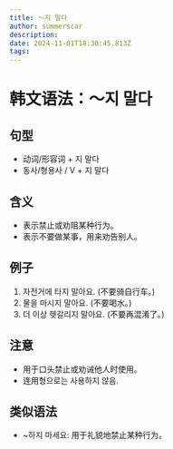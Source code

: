 ```yaml
---
title: 〜지 말다
author: summerscar
description:
date: 2024-11-01T18:30:45.813Z
tags:
---
```


# 韩文语法：〜지 말다

## 句型
- 动词/形容词 + 지 말다
- 동사/형용사 / V + 지 말다

## 含义
- 表示禁止或劝阻某种行为。
- 表示不要做某事，用来劝告别人。

## 例子
1. <Speak>자전거에 타지 말아요.</Speak> (不要骑自行车。)
2. <Speak>물을 마시지 말아요.</Speak> (不要喝水。)
3. <Speak>더 이상 헷갈리지 말아요.</Speak> (不要再混淆了。)

## 注意
- 用于口头禁止或劝诫他人时使用。
- 连用형으로는 사용하지 않음.

## 类似语法
- ~하지 마세요: 用于礼貌地禁止某种行为。